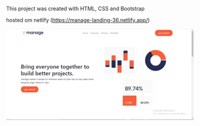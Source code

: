 This project was created with HTML, CSS and Bootstrap

hosted om netlify (https://manage-landing-36.netlify.app/)

![Design preview for the manage landing page](manage.png)